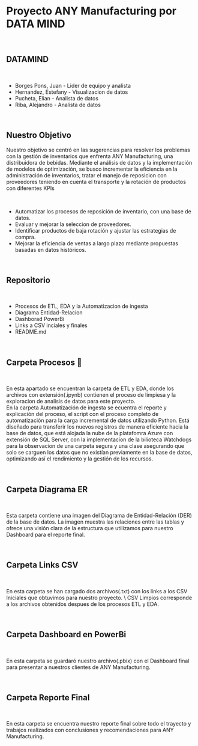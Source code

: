 # Proyecto ANY Manufacturing por DATA MIND

<br>

## DATAMIND

<br>

+ Borges Pons, Juan - Lider de equipo y analista
+ Hernandez, Estefany - Visualizacion de datos
+ Pucheta, Elian - Analista de datos
+ Riba, Alejandro - Analista de datos


<br>

## Nuestro Objetivo

Nuestro objetivo se centró en las sugerencias para resolver los problemas con la gestión de inventarios que enfrenta ANY Manufacturing, una distribuidora de bebidas. Mediante el análisis de datos y la implementación de modelos de optimización, se busco incrementar la eficiencia en la administración de inventarios, tratar el manejo de reposicion con proveedores teniendo en cuenta el transporte y la rotación de productos con diferentes KPIs

<br>

+ Automatizar los procesos de reposición de inventario, con una base de datos.
+ Evaluar y mejorar la seleccion de proveedores.
+ Identificar productos de baja rotación y ajustar las estrategias de compra.
+ Mejorar la eficiencia de ventas a largo plazo mediante propuestas basadas en datos históricos.

<br>

## Repositorio

<br>

+ Procesos de ETL, EDA y la Automatizacion de ingesta
+ Diagrama Entidad-Relacion
+ Dashborad PowerBi
+ Links a CSV inciales y finales
+ README.md

<br>

## Carpeta Procesos 🔗

<br>

En esta apartado se encuentran la carpeta de ETL y EDA, donde los archivos con extensión(.ipynb) contienen el proceso de limpiesa y la exploracion de analisis de datos para este proyecto. \
En la carpeta Automatización de ingesta se ecuentra el reporte y explicación del proceso, el script con el proceso completo de automatización para la carga incremental de datos utilizando Python. Está diseñado para transferir los nuevos registros de manera eficiente hacia la base de datos, que está alojada la nube de la platafomra Azure con extensión de SQL Server, con la implementacion de la bilioteca Watchdogs para la observacion de una carpeta segura y una clase asegurando que solo se carguen los datos que no existían previamente en la base de datos, optimizando así el rendimiento y la gestión de los recursos.

<br>

## Carpeta Diagrama ER

<br>

Esta carpeta contiene una imagen del Diagrama de Entidad-Relación (DER) de la base de datos. La imagen muestra las relaciones entre las tablas y ofrece una visión clara de la estructura que utilizamos para nuestro Dashboard para el reporte final.

<br>

## Carpeta Links CSV

<br>

En esta carpeta se han cargado dos archivos(.txt) con los links a los CSV Iniciales que obtuvimos para nuestro proyecto. \ 
CSV Limpios corresponde a los archivos obtenidos despues de los procesos ETL y EDA.

<br>

## Carpeta Dashboard en PowerBi

<br>

En esta carpeta se guardaró nuestro archivo(.pbix) con el Dashboard final para presentar a nuestros clientes de ANY Manufacturing.

<br>

## Carpeta Reporte Final

<br>

En esta carpeta se encuentra nuestro reporte final sobre todo el trayecto y trabajos realizados con conclusiones y recomendaciones para ANY Manufacturing.
